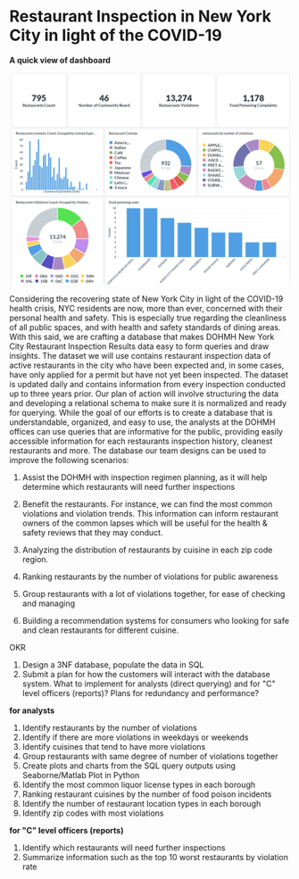 # Restaurant Inspection in New York City in light of the COVID-19

**A quick view of dashboard**

<img src="graph/dashboard2.png" alt="dashboard preview" width="700"/>


Considering the recovering state of New York City in light of the COVID-19 health crisis, NYC residents are now, more than ever, concerned with their personal health and safety. This is especially true regarding the cleanliness of all public spaces, and with health and safety standards of dining areas. With this said, we are crafting a database that makes DOHMH New York City Restaurant Inspection Results data easy to form queries and draw insights. The dataset we will use contains restaurant inspection data of active restaurants in the city who have been expected and, in some cases, have only applied for a permit but have not yet been inspected. The dataset is updated daily and contains information from every inspection conducted up to three years prior. Our plan of action will involve structuring the data and developing a relational schema to make sure it is normalized and ready for querying. While the goal of our efforts is to create a database that is understandable, organized, and easy to use, the analysts at the DOHMH offices can use queries that are informative for the public, providing easily accessible information for each restaurants inspection history, cleanest restaurants and more. The database our team designs can be used to improve the following scenarios:

1. Assist the DOHMH with inspection regimen planning, as it will help determine which restaurants will need further inspections

2. Benefit the restaurants. For instance, we can find the most common violations and violation trends. This information can inform restaurant owners of the common lapses which will be useful for the health & safety reviews that they may conduct.

3. Analyzing the distribution of restaurants by cuisine in each zip code region.

4. Ranking restaurants by the number of violations for public awareness

5. Group restaurants with a lot of violations together, for ease of checking and managing

6. Building a recommendation systems for consumers who looking for safe and clean restaurants for different cuisine.


OKR
1. Design a 3NF database, populate the data in SQL
2. Submit a plan for how the customers will interact with the database system. What to implement for analysts (direct querying) and for "C" level officers (reports)? Plans for redundancy and performance?



**for analysts**
1. Identify restaurants by the number of violations 
2. Identify if there are more violations in weekdays or weekends
3. Identify cuisines that tend to have more violations
4. Group restaurants with same degree of number of violations together
5. Create plots and charts from the SQL query outputs using Seaborne/Matlab Plot in Python
6. Identify the most common liquor license types in each borough
7. Ranking restaurant cuisines by the number of food poison incidents
8. Identify the number of restaurant location types in each borough
9. Identify zip codes with most violations

  
**for "C" level officers (reports)**
1. Identify which restaurants will need further inspections
2. Summarize information such as the top 10 worst restaurants by violation rate



